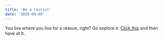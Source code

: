 ```yaml
---
title: 'Be a tourist'
date: '2020-09-09'
---
```


You live where you live for a reason, right? Go explore it. [Click this](https://www.google.com/search?source=hp&ei=VctLX5TODOSF9PwPiJe6gAI&q=touristy+things+to+do+near+me&oq=touristy+things+to+do+near+me&gs_lcp=CgZwc3ktYWIQAzICCAAyBggAEBYQHjIGCAAQFhAeMgYIABAWEB4yBggAEBYQHjIGCAAQFhAeMgYIABAWEB4yBggAEBYQHjIGCAAQFhAeUKgHWKgHYNoJaABwAHgAgAGTAogBkwKSAQMyLTGYAQCgAQKgAQGqAQdnd3Mtd2l6&sclient=psy-ab&ved=0ahUKEwjUzPO6pMPrAhXkAp0JHYiLDiAQ4dUDCAk&uact=5) and then have at it.

